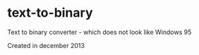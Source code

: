 # text-to-binary
Text to binary converter - which does not look like Windows 95

Created in december 2013
